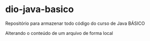 # dio-java-basico

Repositório para armazenar todo código do curso de Java BÁSICO

Alterando o conteúdo de um arquivo de forma local
